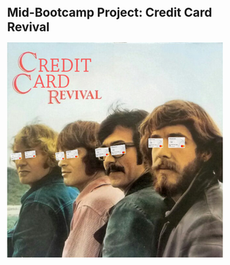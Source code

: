 # Mid-Bootcamp Project: Credit Card Revival


<img src="CCR_FF.jpg"
     alt="Fifa"
     style="float: left; margin-right: 10px;" />

